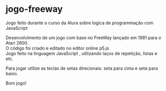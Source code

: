 # jogo-freeway

Jogo feito durante o curso da Alura sobre logica de programmação com JavaScript

Desenvolvimento de um jogo com base no FreeWay lançado em 1981 para o Atari 2600.<br>
O código foi criado e editado no editor online p5.js<br>
Jogo feito na linguagem JavaScript , utilizando laços de repetição, listas e etc.<br>

Para jogar utilize as teclas de setas direcionais: seta para cima e seta para baixo.<br>

Bom jogo!



